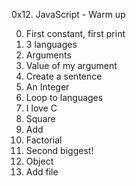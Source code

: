 0x12. JavaScript - Warm up

0. First constant, first print
1. 3 languages
2. Arguments
3. Value of my argument
4. Create a sentence
5. An Integer
6. Loop to languages
7. I love C
8. Square
9. Add
10. Factorial
11. Second biggest!
12. Object
13. Add file

